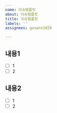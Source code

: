 ```yaml
---
name: 이슈템플릿
about: 이슈템플릿
title: 이슈템플릿
labels: ''
assignees: guswns1659

---
```


## 내용1 
- [ ] 1 
- [ ] 2

## 내용2
- [ ] 1
- [ ] 2
